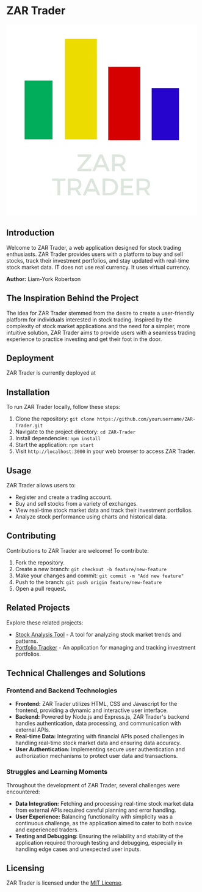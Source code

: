 # ZAR Trader
![ZAR Trader Logo](frontend/images/logo/zar_trader_logo_4.png)

## Introduction
Welcome to ZAR Trader, a web application designed for stock trading enthusiasts. ZAR Trader provides users with a platform to buy and sell stocks, track their investment portfolios, and stay updated with real-time stock market data. IT does not use real currency. It uses virtual currency.

**Author:** Liam-York Robertson

## The Inspiration Behind the Project
The idea for ZAR Trader stemmed from the desire to create a user-friendly platform for individuals interested in stock trading. Inspired by the complexity of stock market applications and the need for a simpler, more intuitive solution, ZAR Trader aims to provide users with a seamless trading experience to practice investing and get their foot in the door.

## Deployment
ZAR Trader is currently deployed at

## Installation
To run ZAR Trader locally, follow these steps:

1. Clone the repository: `git clone https://github.com/yourusername/ZAR-Trader.git`
2. Navigate to the project directory: `cd ZAR-Trader`
3. Install dependencies: `npm install`
4. Start the application: `npm start`
5. Visit `http://localhost:3000` in your web browser to access ZAR Trader.

## Usage
ZAR Trader allows users to:

- Register and create a trading account.
- Buy and sell stocks from a variety of exchanges.
- View real-time stock market data and track their investment portfolios.
- Analyze stock performance using charts and historical data.

## Contributing
Contributions to ZAR Trader are welcome! To contribute:

1. Fork the repository.
2. Create a new branch: `git checkout -b feature/new-feature`
3. Make your changes and commit: `git commit -m "Add new feature"`
4. Push to the branch: `git push origin feature/new-feature`
5. Open a pull request.

## Related Projects
Explore these related projects:

- [Stock Analysis Tool](https://github.com/username/stock-analysis-tool) - A tool for analyzing stock market trends and patterns.
- [Portfolio Tracker](https://github.com/username/portfolio-tracker) - An application for managing and tracking investment portfolios.

## Technical Challenges and Solutions
### Frontend and Backend Technologies
- **Frontend:** ZAR Trader utilizes HTML, CSS and Javascript for the frontend, providing a dynamic and interactive user interface.
- **Backend:** Powered by Node.js and Express.js, ZAR Trader's backend handles authentication, data processing, and communication with external APIs.
- **Real-time Data:** Integrating with financial APIs posed challenges in handling real-time stock market data and ensuring data accuracy.
- **User Authentication:** Implementing secure user authentication and authorization mechanisms to protect user data and transactions.

### Struggles and Learning Moments
Throughout the development of ZAR Trader, several challenges were encountered:

- **Data Integration:** Fetching and processing real-time stock market data from external APIs required careful planning and error handling.
- **User Experience:** Balancing functionality with simplicity was a continuous challenge, as the application aimed to cater to both novice and experienced traders.
- **Testing and Debugging:** Ensuring the reliability and stability of the application required thorough testing and debugging, especially in handling edge cases and unexpected user inputs.

## Licensing
ZAR Trader is licensed under the [MIT License](LICENSE).
